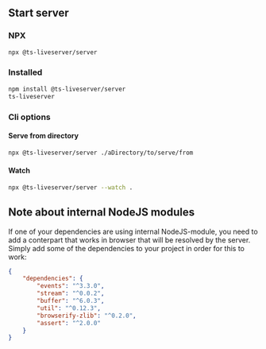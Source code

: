 ## Start server

### NPX

```bash
npx @ts-liveserver/server
```

### Installed

```bash
npm install @ts-liveserver/server
ts-liveserver
```

### Cli options

#### Serve from directory

```bash
npx @ts-liveserver/server ./aDirectory/to/serve/from
```

#### Watch

```bash
npx @ts-liveserver/server --watch .
```

## Note about internal NodeJS modules

If one of your dependencies are using internal NodeJS-module, you need to add a conterpart that works in browser that will be resolved by the server. Simply add some of the dependencies to your project in order for this to work:

```json
{
	"dependencies": {
		"events": "^3.3.0",
		"stream": "^0.0.2",
		"buffer": "^6.0.3",
		"util": "^0.12.3",
		"browserify-zlib": "^0.2.0",
		"assert": "^2.0.0"
	}
}
```
